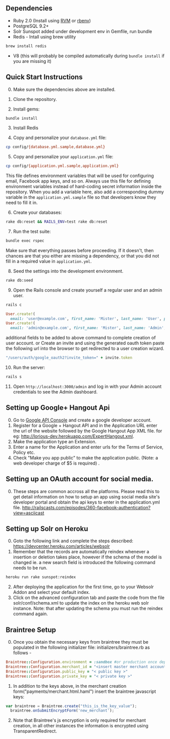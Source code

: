 ## Dependencies

* Ruby 2.0 (Install using [RVM](https://rvm.io/) or [rbenv](https://github.com/sstephenson/rbenv))
* PostgreSQL 9.2+
* Solr Sunspot added under development env in Gemfile, run bundle
* Redis - Intall using brew utility
```bash
brew install redis
```
* V8 (this will probably be compiled automatically during `bundle install` if you are missing it)

## Quick Start Instructions

0. Make sure the dependencies above are installed.

1. Clone the repository.

2. Install gems:
```bash
bundle install
```
3. Install Redis

4. Copy and personalize your `database.yml` file:
```bash
cp config/{database.yml.sample,database.yml}
```

5. Copy and personalize your `application.yml` file:
```bash
cp config/{application.yml.sample,application.yml}
```
   This file defines environment variables that will be used for configuring email, Facebook app keys, and so on. Always use this file for defining environment variables instead of hard-coding secret information inside the repository. When you add a variable here, also add a corresponding dummy variable in the `application.yml.sample` file so that developers know they need to fill it in.

6. Create your databases:
```bash
rake db:reset && RAILS_ENV=test rake db:reset
```
7. Run the test suite:
```bash
bundle exec rspec
```
Make sure that everything passes before proceeding. If it doesn't, then chances are that you either are missing a dependency, or that you did not fill in a required value in `application.yml`.

8. Seed the settings into the development environment.
```bash
rake db:seed
```

9. Open the Rails console and create yourself a regular user and an admin user.
```bash
rails c
```

```ruby
User.create!(
  email: 'user@example.com', first_name: 'Mister', last_name: 'User', password: '12345678', admin: false)
User.create!(
  email: 'admin@example.com', first_name: 'Mister', last_name: 'Admin', password: '12345678', admin: true)
```

additional fields to be added to above command to complete creation of user account.
or Create an invite and using the generated oauth token paste the following url into the browser to get redirected to 
a user creation wizard. 

```ruby
"/users/auth/google_oauth2?invite_token=" + invite.token
```

10. Run the server:
```bash
rails s
```

11. Open `http://localhost:3000/admin` and log in with your Admin account credentials to see the Admin dashboard.

## Setting up Google+ Hangout Api

0. Go to [Google API Console](https://code.google.com/apis/console) and create a google developer account. 
1. Register for a Google + Hangout API and in the Application URL enter the url of the website followed by the Google Hangout App XML file. for eg:  http://lorious-dev.herokuapp.com/ExpertHangout.xml.
2. Make the application type an Extension.
3. Enter a name for the Application and enter urls for the Terms of Service, Policy etc.
4. Check "Make you app public" to make the application public. (Note: a web developer charge of $5 is required) .


## Setting up an OAuth account for social media.
0. These steps are common accross all the platforms. Please read this to get detail information on how to setup an app using social media site's developer portal and obtain the api keys to enter in the application.yml file.
http://railscasts.com/episodes/360-facebook-authentication?view=asciicast

## Setting up Solr on Heroku

0. Goto the following link and complete the steps described: https://devcenter.heroku.com/articles/websolr
1. Remember that the records are automatically reindex whenever a insertion or deletion takes place, however if the schema of the model is changed ie. a new search field is introduced the following command needs to be run.
```bash
heroku run rake sunspot:reindex
```
2. After deploying the application for the first time, go to your Websolr Addon and select your default index. 
3. Click on the advanced configuration tab and paste the code from the file solr/conf/schema.xml to update the index on the heroku web solr instance. Note: that after updating the schema you must run the reindex command again.

## Braintree Setup 
0. Once you obtain the necessary keys from braintree they must be populated in the following initializer file: initializers/braintree.rb as follows - 
```ruby
Braintree::Configuration.environment = :sandbox #or production once deployed
Braintree::Configuration.merchant_id = "<insert master merchant account id, service fee will be disbursed here>"
Braintree::Configuration.public_key = "< public key >"
Braintree::Configuration.private_key = "< private key >"
```

1. In addition to the keys above, in the merchant creation form("payments/merchant.html.haml") insert the braintree javascript keys:
```javascript
var braintree = Braintree.create("this_is_the_key_value");
  braintree.onSubmitEncryptForm('new_merchant');
```

2. Note that Braintree's js encryption is only required for merchant creation, in all other instances the information is encrypted using TransparentRedirect.



